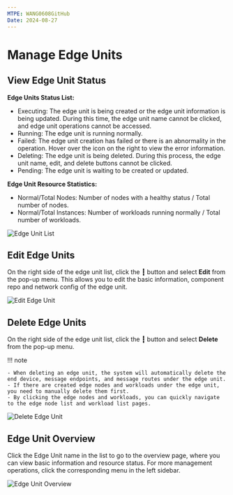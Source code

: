 ```yaml
---
MTPE: WANG0608GitHub
Date: 2024-08-27
---
```


# Manage Edge Units

## View Edge Unit Status

**Edge Units Status List:**

- Executing: The edge unit is being created or the edge unit information is being updated. During this time, the edge unit name cannot be clicked, and edge unit operations cannot be accessed.
- Running: The edge unit is running normally.
- Failed: The edge unit creation has failed or there is an abnormality in the operation. Hover over the icon on the right to view the error information.
- Deleting: The edge unit is being deleted. During this process, the edge unit name, edit, and delete buttons cannot be clicked.
- Pending: The edge unit is waiting to be created or updated.

**Edge Unit Resource Statistics:**

- Normal/Total Nodes: Number of nodes with a healthy status / Total number of nodes.
- Normal/Total Instances: Number of workloads running normally / Total number of workloads.

![Edge Unit List](https://docs.daocloud.io/daocloud-docs-images/docs/en/docs/kant/user-guide/images/manage-unit-01.png)

## Edit Edge Units

On the right side of the edge unit list, click the __┇__ button and select __Edit__ from the pop-up menu. This allows you to edit the basic information, component repo and network config of the edge unit.

![Edit Edge Unit](https://docs.daocloud.io/daocloud-docs-images/docs/en/docs/kant/user-guide/images/manage-unit-02.png)

## Delete Edge Units

On the right side of the edge unit list, click the __┇__ button and select __Delete__ from the pop-up menu.

!!! note

    - When deleting an edge unit, the system will automatically delete the end device, message endpoints, and message routes under the edge unit.
    - If there are created edge nodes and workloads under the edge unit, you need to manually delete them first.
    - By clicking the edge nodes and workloads, you can quickly navigate to the edge node list and workload list pages.

![Delete Edge Unit](https://docs.daocloud.io/daocloud-docs-images/docs/en/docs/kant/user-guide/images/manage-unit-03.png)

## Edge Unit Overview

Click the Edge Unit name in the list to go to the overview page, where you can view basic information
and resource status. For more management operations, click the corresponding menu in the left sidebar.

![Edge Unit Overview](https://docs.daocloud.io/daocloud-docs-images/docs/en/docs/kant/user-guide/images/manage-unit-04.png)
